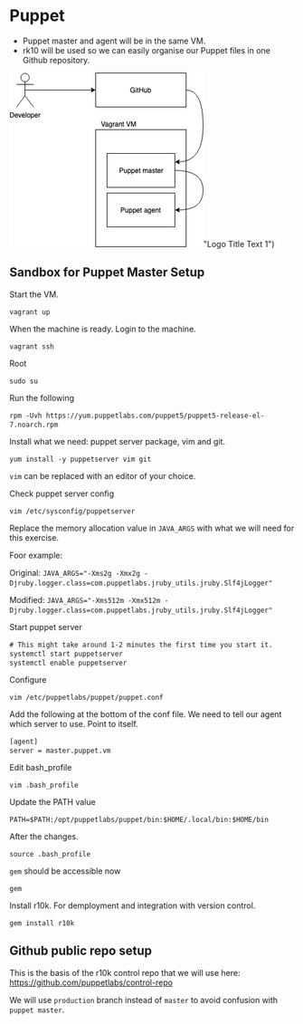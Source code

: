 # Puppet

- Puppet master and agent will be in the same VM.
- rk10 will be used so we can easily organise our Puppet files in one Github repository.

![alt text](diagrams/puppet-rk10-github.png)"Logo Title Text 1")

## Sandbox for Puppet Master Setup

Start the VM.
    
    vagrant up

When the machine is ready. Login to the machine.

    vagrant ssh

Root

    sudo su

Run the following

    rpm -Uvh https://yum.puppetlabs.com/puppet5/puppet5-release-el-7.noarch.rpm


Install what we need: puppet server package, vim and git.

    yum install -y puppetserver vim git

`vim` can be replaced with an editor of your choice.

Check puppet server config

    vim /etc/sysconfig/puppetserver

Replace the memory allocation value in `JAVA_ARGS` with what we will need for this exercise.

Foor example:

Original: `JAVA_ARGS="-Xms2g -Xmx2g -Djruby.logger.class=com.puppetlabs.jruby_utils.jruby.Slf4jLogger"`

Modified: `JAVA_ARGS="-Xms512m -Xmx512m -Djruby.logger.class=com.puppetlabs.jruby_utils.jruby.Slf4jLogger"`


Start puppet server

    # This might take around 1-2 minutes the first time you start it.
    systemctl start puppetserver
    systemctl enable puppetserver

Configure 

    vim /etc/puppetlabs/puppet/puppet.conf

Add the following at the bottom of the conf file. We need to tell our agent which server to use. Point to itself.

    [agent]
    server = master.puppet.vm

Edit bash_profile

    vim .bash_profile


Update the PATH value

    PATH=$PATH:/opt/puppetlabs/puppet/bin:$HOME/.local/bin:$HOME/bin

After the changes.

    source .bash_profile

`gem` should be accessible now

    gem

Install r10k. For demployment and integration with version control.

    gem install r10k


## Github public repo setup

This is the basis of the r10k control repo that we will use here: https://github.com/puppetlabs/control-repo

We will use `production` branch instead of `master` to avoid confusion with `puppet master`.